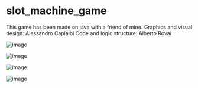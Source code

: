 # slot_machine_game

This game has been made on java with a friend of mine.
Graphics and visual design: Alessandro Capialbi
Code and logic structure: Alberto Rovai

![image](https://user-images.githubusercontent.com/44372800/154341163-a06ef2a1-9000-4456-9fe1-6eb0578e1378.png)

![image](https://user-images.githubusercontent.com/44372800/154341209-3cca01c2-b79b-4a07-ba83-f44f522ea015.png)

![image](https://user-images.githubusercontent.com/44372800/154341237-1c3db14a-046a-4096-8840-7aecc24922c1.png)

![image](https://user-images.githubusercontent.com/44372800/154341311-14c96b2b-cb26-4fea-a6e9-ccc28121d257.png)
